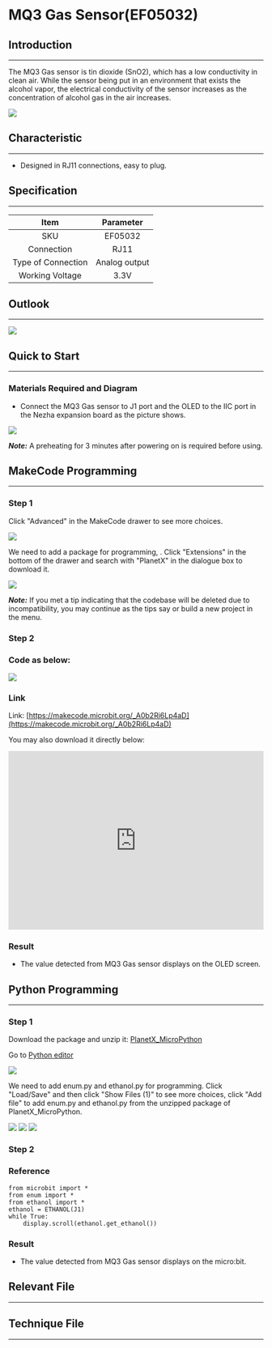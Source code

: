 # MQ3 Gas Sensor(EF05032)

## Introduction
---
The MQ3 Gas sensor is tin dioxide (SnO2), which has a low conductivity in clean air. While the sensor being put in an environment that exists the alcohol vapor, the electrical conductivity of the sensor increases as the concentration of alcohol gas in the air increases.

![](./images/05032_01.png)

## Characteristic
---

- Designed in RJ11 connections, easy to plug.

## Specification
---

Item | Parameter 
:-: | :-: 
SKU|EF05032
Connection|RJ11
Type of Connection|Analog output
Working Voltage|3.3V


## Outlook
---


![](./images/05032_02.png)

## Quick to Start
---

### Materials Required and Diagram

- Connect the MQ3 Gas sensor to J1 port and the OLED to the IIC port in the Nezha expansion board as the picture shows.


![](./images/05032_03.png)

***Note:*** A preheating for 3 minutes after powering on is required before using.

## MakeCode Programming
---

### Step 1

Click "Advanced" in the MakeCode drawer to see more choices.

![](./images/05001_04.png)

We need to add a package for programming, . Click "Extensions" in the bottom of the drawer and search with "PlanetX" in the dialogue box to download it. 

![](./images/05001_05.png)

***Note:*** If you met a tip indicating that the codebase will be deleted due to incompatibility, you may continue as the tips say or build a new project in the menu. 

### Step 2

### Code as below:

![](./images/05032_06.png)


### Link
Link: [https://makecode.microbit.org/_A0b2Ri6Lp4aD](https://makecode.microbit.org/_A0b2Ri6Lp4aD)

You may also download it directly below:

<div style="position:relative;height:0;padding-bottom:70%;overflow:hidden;"><iframe style="position:absolute;top:0;left:0;width:100%;height:100%;" src="https://makecode.microbit.org/#pub:_A0b2Ri6Lp4aD" frameborder="0" sandbox="allow-popups allow-forms allow-scripts allow-same-origin"></iframe></div>  


### Result
- The value detected from MQ3 Gas sensor displays on the OLED screen.

## Python Programming 
---

### Step 1

Download the package and unzip it: [PlanetX_MicroPython](https://github.com/lionyhw/PlanetX_MicroPython/archive/master.zip)

Go to  [Python editor](https://python.microbit.org/v/2.0)

![](./images/05001_07.png)

We need to add enum.py and ethanol.py for programming. Click "Load/Save" and then click "Show Files (1)" to see more choices, click "Add file" to add enum.py and ethanol.py from the unzipped package of PlanetX_MicroPython. 

![](./images/05001_08.png)
![](./images/05001_09.png)
![](./images/05032_10.png)

### Step 2

### Reference

```
from microbit import *
from enum import *
from ethanol import *
ethanol = ETHANOL(J1)
while True:
    display.scroll(ethanol.get_ethanol())
```


### Result
- The value detected from MQ3 Gas sensor displays on the micro:bit.

## Relevant File
---

## Technique File
---
